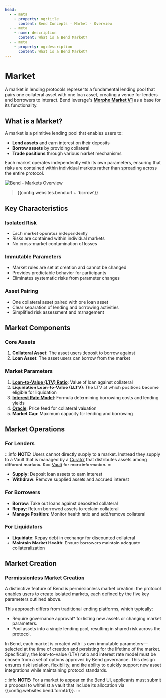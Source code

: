 ```yaml
---
head:
  - - meta
    - property: og:title
      content: Bend Concepts - Market - Overview
  - - meta
    - name: description
      content: What is a Bend Market?
  - - meta
    - property: og:description
      content: What is a Bend Market?
---
```


<script setup>
  import config from '@berachain/config/constants.json';
</script>

# Market

A market in lending protocols represents a fundamental lending pool that pairs one collateral asset with one loan asset, creating a venue for lenders and borrowers to interact. Bend leverage's [**Morpho Market V1**](https://docs.morpho.org/learn/concepts/market/#what-is-a-morpho-market-v1) as a base for its functionality.

## What is a Market?

A market is a primitive lending pool that enables users to:

- **Lend assets** and earn interest on their deposits
- **Borrow assets** by providing collateral
- **Trade positions** through various market mechanisms

Each market operates independently with its own parameters, ensuring that risks are contained within individual markets rather than spreading across the entire protocol.

<a target="_blank" :href="config.websites.bend.url + 'borrow' + '?utm_source=' + config.websites.docsBend.utmSource">

![Bend - Markets Overview](/assets/learn-concept-market-overview.png)

</a>

> <a target="_blank" :href="config.websites.bend.url + 'borrow' + '?utm_source=' + config.websites.docsBend.utmSource">{{config.websites.bend.url  + 'borrow'}}</a>

## Key Characteristics

### Isolated Risk

- Each market operates independently
- Risks are contained within individual markets
- No cross-market contamination of losses

### Immutable Parameters

- Market rules are set at creation and cannot be changed
- Provides predictable behavior for participants
- Eliminates systematic risks from parameter changes

### Asset Pairing

- One collateral asset paired with one loan asset
- Clear separation of lending and borrowing activities
- Simplified risk assessment and management

## Market Components

### Core Assets

1. **Collateral Asset**: The asset users deposit to borrow against
2. **Loan Asset**: The asset users can borrow from the market

### Market Parameters

1. [**Loan-to-Value (LTV) Ratio**](/learn/concepts/market/ltv): Value of loan against collateral
2. **Liquidation Loan-to-Value (LLTV)**: The LTV at which positions become eligible for liquidation
3. [**Interest Rate Model**](/learn/concepts/irm): Formula determining borrowing costs and lending yields
4. [**Oracle**](/learn/concepts/oracle): Price feed for collateral valuation
5. **Market Cap**: Maximum capacity for lending and borrowing

## Market Operations

### For Lenders

:::info
**NOTE:** Users cannot directly supply to a market. Instread they supply to a Vault that is managed by a [Curator](/learn/concepts/curator) that distributes assets among different markets. See [Vault](/learn/concepts/vault) for more information.
:::

- **Supply**: Deposit loan assets to earn interest
- **Withdraw**: Remove supplied assets and accrued interest

### For Borrowers

- **Borrow**: Take out loans against deposited collateral
- **Repay**: Return borrowed assets to reclaim collateral
- **Manage Position**: Monitor health ratio and add/remove collateral

### For Liquidators

- **Liquidate**: Repay debt in exchange for discounted collateral
- **Maintain Market Health**: Ensure borrowers maintain adequate collateralization

## Market Creation

### Permissionless Market Creation

A distinctive feature of Bend is permissionless market creation: the protocol enables users to create isolated markets, each defined by the five key parameters outlined above.

This approach differs from traditional lending platforms, which typically:

- Require governance approval\* for listing new assets or changing market parameters.
- Pool assets into a single lending pool, resulting in shared risk across the protocol.

In Bend, each market is created with its own immutable parameters—selected at the time of creation and persisting for the lifetime of the market. Specifically, the loan-to-value (LTV) ratio and interest rate model must be chosen from a set of options approved by Bend governance. This design ensures risk isolation, flexibility, and the ability to quickly support new asset integrations while maintaining protocol standards.

:::info
**NOTE:** For a market to appear on the Bend UI, applicants must submit a proposal to whitelist a vault that include its allocation via <a target="_blank" :href="config.websites.bend.formUrl + '?utm_source=' + config.websites.docsBend.utmSource">{{config.websites.bend.formUrl}}</a>.
:::
